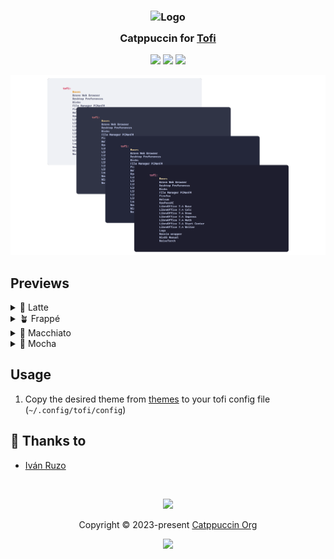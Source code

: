 <h3 align="center">
	<img src="https://raw.githubusercontent.com/catppuccin/catppuccin/main/assets/logos/exports/1544x1544_circle.png" width="100" alt="Logo"/><br/>
	<img src="https://raw.githubusercontent.com/catppuccin/catppuccin/main/assets/misc/transparent.png" height="30" width="0px"/>
	Catppuccin for <a href="https://github.com/philj56/tofi">Tofi</a>
	<img src="https://raw.githubusercontent.com/catppuccin/catppuccin/main/assets/misc/transparent.png" height="30" width="0px"/>
</h3>

<p align="center">
	<a href="https://github.com/catppuccin/tofi/stargazers"><img src="https://img.shields.io/github/stars/catppuccin/tofi?colorA=363a4f&colorB=b7bdf8&style=for-the-badge"></a>
	<a href="https://github.com/catppuccin/tofi/issues"><img src="https://img.shields.io/github/issues/catppuccin/tofi?colorA=363a4f&colorB=f5a97f&style=for-the-badge"></a>
	<a href="https://github.com/catppuccin/tofi/contributors"><img src="https://img.shields.io/github/contributors/catppuccin/tofi?colorA=363a4f&colorB=a6da95&style=for-the-badge"></a>
</p>

<p align="center">
	<img src="https://raw.githubusercontent.com/catppuccin/tofi/main/assets/preview.webp"/>
</p>

## Previews

<details>
<summary>🌻 Latte</summary>
<img src="https://raw.githubusercontent.com/catppuccin/tofi/main/assets/latte.png"/>
</details>
<details>
<summary>🪴 Frappé</summary>
<img src="https://raw.githubusercontent.com/catppuccin/tofi/main/assets/frappe.png"/>
</details>
<details>
<summary>🌺 Macchiato</summary>
<img src="https://raw.githubusercontent.com/catppuccin/tofi/main/assets/macchiato.png"/>
</details>
<details>
<summary>🌿 Mocha</summary>
<img src="https://raw.githubusercontent.com/catppuccin/tofi/main/assets/mocha.png"/>
</details>

## Usage

1. Copy the desired theme from [themes](https://github.com/catppuccin/tofi/blob/main/themes) to your tofi config file (`~/.config/tofi/config`)

## 💝 Thanks to

- [Iván Ruzo](https://github.com/iruzo)

&nbsp;

<p align="center">
	<img src="https://raw.githubusercontent.com/catppuccin/catppuccin/main/assets/footers/gray0_ctp_on_line.svg?sanitize=true" />
</p>

<p align="center">
	Copyright &copy; 2023-present <a href="https://github.com/catppuccin" target="_blank">Catppuccin Org</a>
</p>

<p align="center">
	<a href="https://github.com/catppuccin/catppuccin/blob/main/LICENSE"><img src="https://img.shields.io/static/v1.svg?style=for-the-badge&label=License&message=MIT&logoColor=d9e0ee&colorA=363a4f&colorB=b7bdf8"/></a>
</p>
